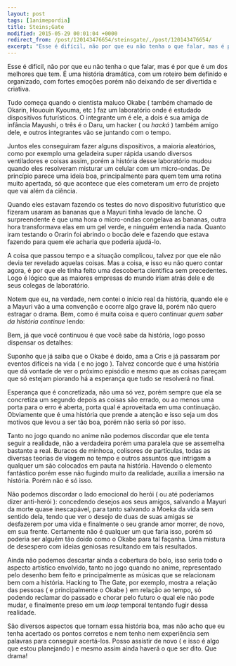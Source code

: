 ```yaml
---
layout: post
tags: [1animepordia]
title: Steins;Gate
modified: 2015-05-29 00:01:04 +0000
redirect_from: /post/120143476654/steinsgate/,/post/120143476654/
excerpt: "Esse é difícil, não por que eu não tenha o que falar, mas é por que é um dos melhores que tem. É uma história dramática, com um roteiro bem definido e organizado, com fortes emoções porém não deixando de ser divertida e criativa."
---
```


Esse é difícil, não por que eu não tenha o que falar, mas é por que é um
dos melhores que tem. É uma história dramática, com um roteiro bem
definido e organizado, com fortes emoções porém não deixando de ser
divertida e criativa.

Tudo começa quando o cientista maluco Okabe ( também chamado de Okarin,
Hououin Kyouma, etc ) faz um laboratório onde é estudado dispositivos
futurísticos. O integrante um é ele, a dois é sua amiga de infância
Mayushi, o três é o Daru, um hacker ( ou *hacká* ) também amigo dele, e
outros integrantes vão se juntando com o tempo.

Juntos eles conseguiram fazer alguns dispositivos, a maioria aleatórios,
como por exemplo uma geladeira super rápida usando diversos ventiladores
e coisas assim, porém a história desse laboratório mudou quando eles
resolveram misturar um celular com um micro-ondas. De princípio parece
uma ideia boa, principalmente para quem tem uma rotina muito apertada,
só que acontece que eles cometeram um erro de projeto que vai além da
ciência.

Quando eles estavam fazendo os testes do novo dispositivo futurístico
que fizeram usaram as bananas que a Mayuri tinha levado de lanche. O
surpreendente é que uma hora o micro-ondas congelava as bananas, outra
hora transformava elas em um gel verde, e ninguém entendia nada. Quanto
iram testando o Orarin foi abrindo o bocão dele e fazendo que estava
fazendo para quem ele acharia que poderia ajudá-lo.

A coisa que passou tempo e a situação complicou, talvez por que ele não
devia ter revelado aquelas coisas. Mas a coisa, e isso eu não quero
contar agora, é por que ele tinha feito uma descoberta cientifica sem
precedentes. Logo é lógico que as maiores empresas do mundo iriam atrás
dele e de seus colegas de laboratório.

Notem que eu, na verdade, nem contei o início real da história, quando
ele e a Mayuri vão a uma convenção e ocorre algo grave lá, porém não
quero estragar o drama. Bem, como é muita coisa e quero continuar *quem
saber da história continue* lendo:

<!-- more -->

Bem, já que você continuou é que você sabe da história, logo posso
dispensar os detalhes:

Suponho que já saiba que o Okabe é doido, ama a Cris e já passaram por
eventos difíceis na vida ( e no jogo ). Talvez concorde que é uma
história que dá vontade de ver o próximo episódio e mesmo que as coisas
pareçam que só estejam piorando há a esperança que tudo se resolverá no
final.

Esperança que é concretizada, não uma só vez, porém sempre que ela se
concretiza um segundo depois as coisas são errado, ou ao menos uma porta
para o erro é aberta, porta qual é aproveitada em uma continuação.
Obviamente que é uma história que prende a atenção e isso seja um dos
motivos que levou a ser tão boa, porém não seria só por isso.

Tanto no jogo quando no anime não podemos discordar que ele tenta seguir
a realidade, não a verdadeira porém uma paralela que se assemelha
bastante a real. Buracos de minhoca, colisores de partículas, todas as
diversas teorias de viagem no tempo e outros assuntos que intrigam a
qualquer um são colocados em pauta na história. Havendo o elemento
fantástico porém esse não fugindo muito da realidade, auxilia a imersão
na história. Porém não é só isso.

Não podemos discordar o lado emocional do herói ( ou até poderíamos
dizer anti-herói ): concedendo desejos aos seus amigos, salvando a
Mayuri da morte quase inescapável, para tanto salvando a Moeka da vida
sem sentido dela, tendo que ver o desejo de duas de suas amigas se
desfazerem por uma vida e finalmente o seu grande amor morrer, de novo,
em sua frente. Certamente não é qualquer um que faria isso, porém só
poderia ser alguém tão doido como o Okabe para tal façanha. Uma mistura
de desespero com ideias geniosas resultando em tais resultados.

Ainda não podemos descartar ainda a cobertura do bolo, isso seria todo o
aspecto artístico envolvido, tanto no jogo quando no anime, representado
pelo desenho bem feito e principalmente as músicas que se relacionam bem
com a história. Hacking to The Gate, por exemplo, mostra a relação das
pessoas ( e principalmente o Okabe ) em relação ao tempo, só podendo
reclamar do passado e chorar pelo futuro o qual ele não pode mudar, e
finalmente preso em um *loop* temporal tentando fugir dessa realidade.

São diversos aspectos que tornam essa história boa, mas não acho que eu
tenha acertado os pontos corretos e nem tenho nem experiência sem
palavras para conseguir acertá-los. Posso assistir de novo ( e isso é
algo que estou planejando ) e mesmo assim ainda haverá o que ser dito.
Que drama!


